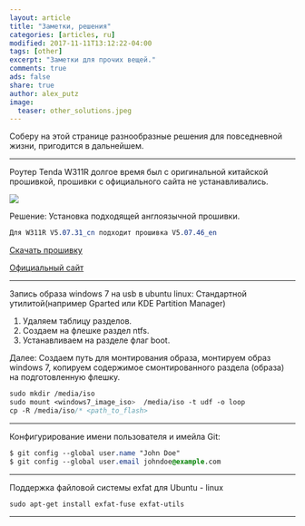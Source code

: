 ```yaml
---
layout: article
title: "Заметки, решения"
categories: [articles, ru]
modified: 2017-11-11T13:12:22-04:00
tags: [other]
excerpt: "Заметки для прочих вещей."
comments: true
ads: false
share: true
author: alex_putz
image:
  teaser: other_solutions.jpeg
---
```



Соберу на этой странице разнообразные решения для повседневной жизни, пригодится в дальнейшем.

---

Роутер Tenda W311R долгое время был с оригинальной китайской прошивкой, прошивки с официального сайта не устанавливались.

<img src="{{ site.url }}/images/tendaw311r.jpg">



Решение:
Установка подходящей англоязычной прошивки.
```css
Для W311R V5.07.31_cn подходит прошивка V5.07.46_en
```

[Скачать прошивку](https://github.com/AlexPutz/alexputz.github.io/raw/master/files/V5.07.46_en.zip)

[Официальный сайт](http://www.tendacn.com/en/download/detail-1798.html)

---

Запись образа windows 7 на usb в ubuntu linux:
Стандартной утилитой(например Gparted или KDE Partition Manager)
1. Удаляем таблицу разделов.
2. Создаем на флешке раздел ntfs.
3. Устанавливаем на разделе флаг boot.

Далее:
Создаем путь для монтирования образа, монтируем образ windows 7,
копируем содержимое смонтированного раздела (образа) на подготовленную флешку.
```css
sudo mkdir /media/iso
sudo mount <windows7_image_iso>  /media/iso -t udf -o loop
cp -R /media/iso/* <path_to_flash>
```
---
Конфигурирование имени пользователя и имейла Git:
```css
$ git config --global user.name "John Doe"
$ git config --global user.email johndoe@example.com
```
---
Поддержка файловой системы exfat для Ubuntu - linux
```css
sudo apt-get install exfat-fuse exfat-utils
```
---
